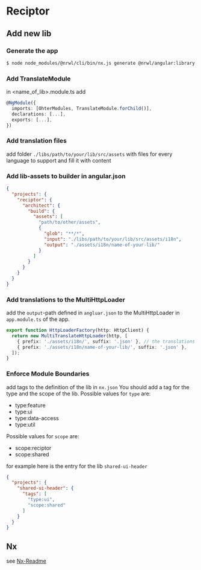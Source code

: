 # Reciptor

## Add new lib

### Generate the app

```bash
$ node node_modules/@nrwl/cli/bin/nx.js generate @nrwl/angular:library --name=<name_of_the_lib> --directory=<name_of_the_feature> --prefix=<desired_prefix> --skipFormat --style=scss --routing --lazy --unitTestRunner=jest --linter=eslint --no-interactive
```

### Add TranslateModule

in <name_of_lib>.module.ts add

```ts
@NgModule({
  imports: [OhterModules, TranslateModule.forChild()],
  declarations: [...],
  exports: [...],
})
```

### Add translation files

add folder `./libs/path/to/your/lib/src/assets` with files for every language to support and fill it with content

### Add lib-assets to builder in angular.json

```json
{
  "projects": {
    "reciptor": {
      "architect": {
        "build": {
          "assets": [
            "path/to/other/assets",
            {
              "glob": "**/*",
              "input": "./libs/path/to/your/lib/src/assets/i18n",
              "output": "./assets/i18n/name-of-your-lib/"
            }
          ]
        }
      }
    }
  }
}
```

### Add translations to the MultiHttpLoader

add the `output`-path defined in `angluar.json` to the MultiHttpLoader in `app.module.ts` of the app.

```ts
export function HttpLoaderFactory(http: HttpClient) {
  return new MultiTranslateHttpLoader(http, [
    { prefix: './assets/i18n/', suffix: '.json' }, // the translations of the app
    { prefix: './assets/i18n/name-of-your-lib/', suffix: '.json' },
  ]);
}
```

### Enforce Module Boundaries
add tags to the definition of the lib in `nx.json`
You should add a tag for the type and the scope of the lib. Possible values for `type` are:
- type:feature
- type:ui
- type:data-access
- type:util

Possible values for `scope` are:
- scope:reciptor
- scope:shared

for example here is the entry for the lib `shared-ui-header`

```json
{
  "projects": {
    "shared-ui-header": {
      "tags": [
        "type:ui",
        "scope:shared"
      ]
    }
  }
}
```

## Nx

see [Nx-Readme](docs/nx.md)
